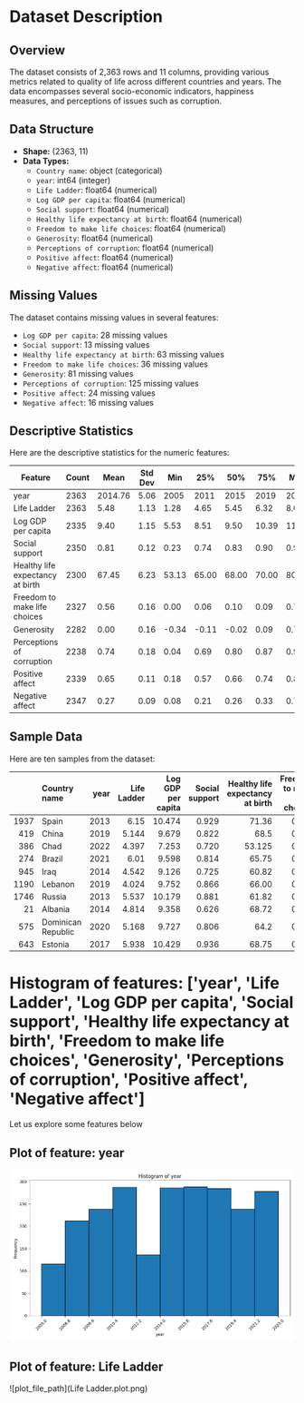 # Dataset Description

## Overview
The dataset consists of 2,363 rows and 11 columns, providing various metrics related to quality of life across different countries and years. The data encompasses several socio-economic indicators, happiness measures, and perceptions of issues such as corruption.

## Data Structure
- **Shape:** (2363, 11)
- **Data Types:**
  - `Country name`: object (categorical)
  - `year`: int64 (integer)
  - `Life Ladder`: float64 (numerical)
  - `Log GDP per capita`: float64 (numerical)
  - `Social support`: float64 (numerical)
  - `Healthy life expectancy at birth`: float64 (numerical)
  - `Freedom to make life choices`: float64 (numerical)
  - `Generosity`: float64 (numerical)
  - `Perceptions of corruption`: float64 (numerical)
  - `Positive affect`: float64 (numerical)
  - `Negative affect`: float64 (numerical)

## Missing Values
The dataset contains missing values in several features:
- `Log GDP per capita`: 28 missing values
- `Social support`: 13 missing values
- `Healthy life expectancy at birth`: 63 missing values
- `Freedom to make life choices`: 36 missing values
- `Generosity`: 81 missing values
- `Perceptions of corruption`: 125 missing values
- `Positive affect`: 24 missing values
- `Negative affect`: 16 missing values

## Descriptive Statistics
Here are the descriptive statistics for the numeric features:

| Feature                               | Count   | Mean     | Std Dev  | Min      | 25%      | 50%      | 75%      | Max      |
|---------------------------------------|---------|----------|----------|----------|----------|----------|----------|----------|
| year                                  | 2363    | 2014.76  | 5.06     | 2005     | 2011     | 2015     | 2019     | 2023     |
| Life Ladder                           | 2363    | 5.48     | 1.13     | 1.28     | 4.65     | 5.45     | 6.32     | 8.02     |
| Log GDP per capita                    | 2335    | 9.40     | 1.15     | 5.53     | 8.51     | 9.50     | 10.39    | 11.68    |
| Social support                        | 2350    | 0.81     | 0.12     | 0.23     | 0.74     | 0.83     | 0.90     | 0.99     |
| Healthy life expectancy at birth      | 2300    | 67.45    | 6.23     | 53.13    | 65.00    | 68.00    | 70.00    | 80.00    |
| Freedom to make life choices          | 2327    | 0.56     | 0.16     | 0.00     | 0.06     | 0.10     | 0.09     | 0.70     |
| Generosity                            | 2282    | 0.00     | 0.16     | -0.34    | -0.11    | -0.02    | 0.09     | 0.70     |
| Perceptions of corruption             | 2238    | 0.74     | 0.18     | 0.04     | 0.69     | 0.80     | 0.87     | 0.98     |
| Positive affect                       | 2339    | 0.65     | 0.11     | 0.18     | 0.57     | 0.66     | 0.74     | 0.88     |
| Negative affect                       | 2347    | 0.27     | 0.09     | 0.08     | 0.21     | 0.26     | 0.33     | 0.71     |

## Sample Data
Here are ten samples from the dataset:

|      | Country name       |   year |   Life Ladder |   Log GDP per capita |   Social support |   Healthy life expectancy at birth |   Freedom to make life choices |   Generosity |   Perceptions of corruption |   Positive affect |   Negative affect |
|-----:|:-------------------|-------:|--------------:|---------------------:|-----------------:|-----------------------------------:|-------------------------------:|-------------:|----------------------------:|------------------:|------------------:|
| 1937 | Spain              |   2013 |         6.15  |               10.474 |            0.929 |                             71.36  |                          0.759 |       -0.107 |                       0.916 |             0.663 |             0.372 |
|  419 | China              |   2019 |         5.144 |                9.679 |            0.822 |                             68.5   |                          0.927 |       -0.178 |                     nan     |             0.76  |             0.147 |
|  386 | Chad               |   2022 |         4.397 |                7.253 |            0.720 |                             53.125 |                          0.679 |        0.218 |                       0.805 |             0.588 |             0.499 |
|  274 | Brazil             |   2021 |         6.01  |                9.598 |            0.814 |                             65.75  |                          0.792 |        0.086 |                       0.739 |             0.662 |             0.407 |
|  945 | Iraq               |   2014 |         4.542 |                9.126 |            0.725 |                             60.82  |                          0.646 |        0.002 |                       0.726 |             0.539 |             0.564 |
| 1190 | Lebanon            |   2019 |         4.024 |                9.752 |            0.866 |                             66.00  |                          0.447 |       -0.098 |                       0.89  |             0.308 |             0.494 |
| 1746 | Russia             |   2013 |         5.537 |               10.179 |            0.881 |                             61.82  |                          0.661 |       -0.295 |                       0.934 |             0.592 |             0.180 |
|   21 | Albania            |   2014 |         4.814 |                9.358 |            0.626 |                             68.72  |                          0.735 |       -0.029 |                       0.883 |             0.573 |             0.335 |
|  575 | Dominican Republic |   2020 |         5.168 |                9.727 |            0.806 |                             64.2   |                          0.835 |       -0.128 |                       0.636 |             0.724 |             0.314 |
|  643 | Estonia            |   2017 |         5.938 |               10.429 |            0.936 |                             68.75  |                          0.862 |       -0.107 |                       0.668 |             0.740 |             0.160 |

# Histogram of features: ['year', 'Life Ladder', 'Log GDP per capita', 'Social support', 'Healthy life expectancy at birth', 'Freedom to make life choices', 'Generosity', 'Perceptions of corruption', 'Positive affect', 'Negative affect']

Let us explore some features below



## Plot of feature: year

![plot_file_path](year.plot.png)



## Plot of feature: Life Ladder

![plot_file_path](Life Ladder.plot.png)

